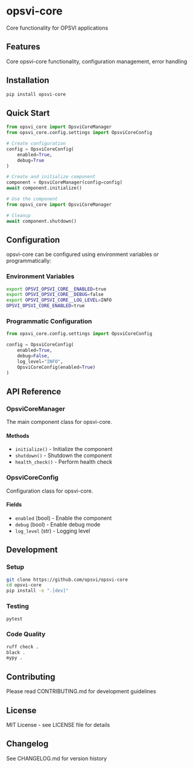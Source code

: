 # opsvi-core

Core functionality for OPSVI applications

## Features

Core opsvi-core functionality, configuration management, error handling

## Installation

```bash
pip install opsvi-core
```

## Quick Start

```python
from opsvi_core import OpsviCoreManager
from opsvi_core.config.settings import OpsviCoreConfig

# Create configuration
config = OpsviCoreConfig(
    enabled=True,
    debug=True
)

# Create and initialize component
component = OpsviCoreManager(config=config)
await component.initialize()

# Use the component
from opsvi_core import OpsviCoreManager

# Cleanup
await component.shutdown()
```

## Configuration

opsvi-core can be configured using environment variables or programmatically:

### Environment Variables

```bash
export OPSVI_OPSVI_CORE__ENABLED=true
export OPSVI_OPSVI_CORE__DEBUG=false
export OPSVI_OPSVI_CORE__LOG_LEVEL=INFO
OPSVI_OPSVI_CORE_ENABLED=true
```

### Programmatic Configuration

```python
from opsvi_core.config.settings import OpsviCoreConfig

config = OpsviCoreConfig(
    enabled=True,
    debug=False,
    log_level="INFO",
    OpsviCoreConfig(enabled=True)
)
```

## API Reference

### OpsviCoreManager

The main component class for opsvi-core.

#### Methods

- `initialize()` - Initialize the component
- `shutdown()` - Shutdown the component
- `health_check()` - Perform health check


### OpsviCoreConfig

Configuration class for opsvi-core.

#### Fields

- `enabled` (bool) - Enable the component
- `debug` (bool) - Enable debug mode
- `log_level` (str) - Logging level


## Development

### Setup

```bash
git clone https://github.com/opsvi/opsvi-core
cd opsvi-core
pip install -e ".[dev]"
```

### Testing

```bash
pytest
```

### Code Quality

```bash
ruff check .
black .
mypy .
```

## Contributing

Please read CONTRIBUTING.md for development guidelines

## License

MIT License - see LICENSE file for details

## Changelog

See CHANGELOG.md for version history
